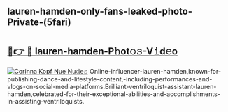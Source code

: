 ## lauren-hamden-only-fans​-leaked-photo​-Private-(5fari)


# <h2><a href="https://mediaupload.pro?title=lauren-hamden&ref=git">🔗👉 🔴 lauren-hamden-P𝚑ot𝚘𝚜-V𝚒d𝚎o</a></h2>

[![Corinna Kopf Nue Nu𝚍e𝚜](https://i.imgur.com/0qMVB7G.gif)](https://mediaupload.pro?title=lauren-hamden&ref=git)
Online-influencer-lauren-hamden,known-for-publishing-dance-and-lifestyle-content,-including-performances-and-vlogs-on-social-media-platforms.Brilliant-ventriloquist-assistant-lauren-hamden,celebrated-for-their-exceptional-abilities-and-accomplishments-in-assisting-ventriloquists.  